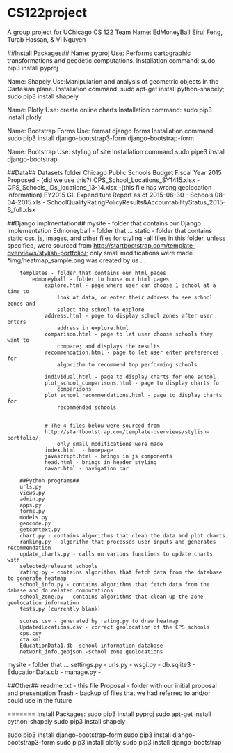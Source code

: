 # CS122project
A group project for UChicago CS 122
Team Name: EdMoneyBall
Sirui Feng, Turab Hassan, & Vi Nguyen

##Install Packages##
Name: pyproj
 Use: Performs cartographic transformations and geodetic computations.
 Installation command: sudo pip3 install pyproj

Name: Shapely
 Use:Manipulation and analysis of geometric objects in the Cartesian plane.
 Installation command: sudo apt-get install python-shapely; sudo pip3 install shapely

Name: Plotly
 Use: create online charts
 Installation command: sudo pip3 install plotly

Name: Bootstrap Forms
 Use: format django forms
 Installation command: sudo pip3 install django-bootstrap3-form django-bootstrap-form

Name: Bootstrap
 Use: styling of site
 Installation command sudo pipe3 install django-bootstrap


##Data##
Datasets folder
    Chicago Public Schools Budget Fiscal Year 2015 Proposed - (did we use this?)
    CPS_School_Locations_SY1415.xlsx - 
    CPS_Schools_IDs_locations_13-14.xlsx -(this file has wrong geolocation information) 
    FY2015 GL Expenditure Report as of 2015-06-30 - Schools 08-04-2015.xls - 
    				    				SchoolQualityRatingPolicyResults&AccountabilityStatus_2015-6_full.xlsx


##Django implmentation##
mysite - folder that contains our Django implementation
    Edmoneyball - folder that ...
        static - folder that contains static css, js, images, and other files 
        for styling
            -all files in this folder, unless specified, were sourced from 
            http://startbootstrap.com/template-overviews/stylish-portfolio/; 
            only small modifications were made
            *img/heatmap_sample.png was created by us ...

        templates - folder that contains our html pages
            edmoneyball - folder to house our html pages
                explore.html - page where user can choose 1 school at a time to 
                    look at data, or enter their address to see school zones and
                    select the school to explore
                address.html - page to display school zones after user enters 
                    address in explore.html
                comparison.html - page to let user choose schools they want to 
                    compare; and displays the results
                recommendation.html - page to let user enter preferences for 
                    algorithm to recommend top performing schools

                individual.html - page to display charts for one school
                plot_school_comparisons.html - page to display charts for 
                    comparisons
                plot_school_recommendations.html - page to display charts for
                    recommended schools
                

                # The 4 files below were sourced from 
                http://startbootstrap.com/template-overviews/stylish-portfolio/; 
                    only small modifications were made
                index.html  - homepage
                javascript.html - brings in js components
                head.html - brings in header styling 
                navar.html - navigation bar

        ##Python programs##
        urls.py
        views.py
        admin.py
        apps.py
        forms.py
        models.py
        geocode.py
        getcontext.py
        chart.py - contains algorithms that clean the data and plot charts
        ranking.py - algorithm that processes user inputs and generates recommendation
        update_charts.py - calls on various functions to update charts with 
        selected/relevant schools
        rating.py - contains algorithms that fetch data from the database to generate heatmap
        school_info.py - contains algorithms that fetch data from the dabase and do related computations
        school_zone.py - contains algorithms that clean up the zone geolocation information
        tests.py (currently blank)

        scores.csv - generated by rating.py to draw heatmap
        UpdatedLocations.csv - correct geolocation of the CPS schools
        cps.csv
        cta.kml
        EducationData1.db -school information database
        network_info.geojson -school zone geolocations

        

  

 mysite - folder that ...
  settings.py -
  urls.py -
  wsgi.py -
 db.sqlite3 -
 EducationData.db -
 manage.py -



##Other##
readme.txt - this file
Proposal - folder with our initial proposal and presentation
Trash - backup of files that we had referred to and/or could use in the future



=======
Install Packages:
sudo pip3 install pyproj
sudo apt-get install python-shapely
sudo pip3 install shapely

sudo pip3 install django-bootstrap-form
sudo pip3 install django-bootstrap3-form
sudo pip3 install plotly
sudo pip3 install django-bootstrap
